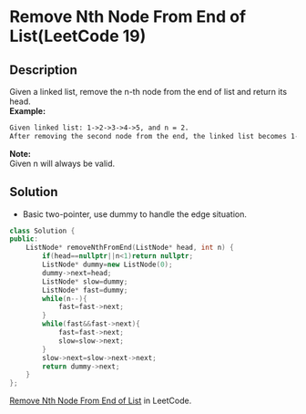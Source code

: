 # Remove Nth Node From End of List(LeetCode 19)  
## Description
Given a linked list, remove the n-th node from the end of list and return its head.  
__Example:__  
```txt
Given linked list: 1->2->3->4->5, and n = 2.
After removing the second node from the end, the linked list becomes 1->2->3->5.
```
__Note:__  
Given n will always be valid.
## Solution
* Basic two-pointer, use dummy to handle the edge situation.
```cpp
class Solution {
public:
    ListNode* removeNthFromEnd(ListNode* head, int n) {
        if(head==nullptr||n<1)return nullptr;
        ListNode* dummy=new ListNode(0);
        dummy->next=head;
        ListNode* slow=dummy;
        ListNode* fast=dummy;
        while(n--){
            fast=fast->next;
        }
        while(fast&&fast->next){
            fast=fast->next;
            slow=slow->next;
        }
        slow->next=slow->next->next;
        return dummy->next;
    }
};
```
[Remove Nth Node From End of List](https://leetcode.com/problems/remove-nth-node-from-end-of-list/) in LeetCode.
